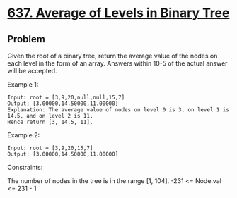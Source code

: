 # [637. Average of Levels in Binary Tree](https://leetcode.com/problems/average-of-levels-in-binary-tree/)



## Problem



Given the root of a binary tree, return the average value of the nodes on each level in the form of an array. Answers within 10-5 of the actual answer will be accepted.
 

Example 1:

```
Input: root = [3,9,20,null,null,15,7]
Output: [3.00000,14.50000,11.00000]
Explanation: The average value of nodes on level 0 is 3, on level 1 is 14.5, and on level 2 is 11.
Hence return [3, 14.5, 11].
```

Example 2:

```
Input: root = [3,9,20,15,7]
Output: [3.00000,14.50000,11.00000]
```

Constraints:

The number of nodes in the tree is in the range [1, 104].
-231 <= Node.val <= 231 - 1

